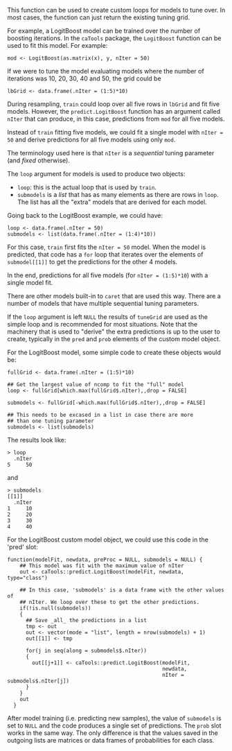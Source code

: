 This function can be used to create custom loops for models to tune over. In most cases, the function can just return the existing tuning grid.

For example, a LogitBoost model can be trained over the number of boosting iterations. In the `caTools` package, the `LogitBoost` function can be used to fit this model. For example:

    mod <- LogitBoost(as.matrix(x), y, nIter = 50)
    
If we were to tune the model evaluating models where the number of iterations was 10, 20, 30, 40 and 50, the grid could be

    lbGrid <- data.frame(.nIter = (1:5)*10)    
    
During resampling, `train` could loop over all five rows in `lbGrid` and fit five models. However, the `predict.LogitBoost` function has an argument called `nIter` that can produce, in this case, predictions from `mod` for all five models. 

Instead of `train` fitting five models, we could fit a single model with `nIter = 50` and derive predictions for all five models using only `mod`. 

The terminology used here is that `nIter` is a _sequential_ tuning parameter (and _fixed_ otherwise). 

The `loop` argument for models is used to produce two objects:

 * `loop`: this is the actual loop that is used by `train`. 
 *  `submodels` is a _list_ that has as many elements as there are rows in `loop`. The list has all the "extra" models that are derived for each model.
 
Going back to the LogitBoost example, we could have:

    loop <- data.frame(.nIter = 50)
    submodels <- list(data.frame(.nIter = (1:4)*10))
    
For this case, `train` first fits the `nIter = 50` model. When the model is predicted, that code has a `for` loop that iterates over the elements of `submodel[[1]]` to get the predictions for the other 4 models. 

In the end, predictions for all five models (for `nIter = (1:5)*10`) with a single model fit. 

There are other models built-in to `caret` that are used this way. There are a number of models that have multiple sequential tuning parameters.

If the `loop` argument is left `NULL` the results of `tuneGrid` are used as the simple loop and is recommended for most situations. Note that the machinery that is used to "derive" the extra predictions is up to the user to create, typically in the `pred` and `prob` elements of the custom model object. 
    
For the LogitBoost model, some simple code to create these objects would be:

    fullGrid <- data.frame(.nIter = (1:5)*10)

    ## Get the largest value of ncomp to fit the "full" model
    loop <- fullGrid[which.max(fullGrid$.nIter),,drop = FALSE]
    
    submodels <- fullGrid[-which.max(fullGrid$.nIter),,drop = FALSE]

    ## This needs to be excased in a list in case there are more
    ## than one tuning parameter
    submodels <- list(submodels)    
    
The results look like:

    > loop      .nIter    5     50  
    
 and
 
    > submodels    [[1]]      .nIter    1     10    2     20    3     30    4     40

For the LogitBoost custom model object, we could use this code in the 'pred' slot:

    function(modelFit, newdata, preProc = NULL, submodels = NULL) {
        ## This model was fit with the maximum value of nIter
        out <- caTools::predict.LogitBoost(modelFit, newdata, type="class")
        
        ## In this case, 'submodels' is a data frame with the other values of
        ## nIter. We loop over these to get the other predictions.
        if(!is.null(submodels))
        {
          ## Save _all_ the predictions in a list
          tmp <- out
          out <- vector(mode = "list", length = nrow(submodels) + 1)
          out[[1]] <- tmp
      
          for(j in seq(along = submodels$.nIter))
          {
            out[[j+1]] <- caTools::predict.LogitBoost(modelFit,
                                                      newdata,
                                                      nIter = submodels$.nIter[j])
          }
        }
        out                   
      }

After model training (i.e. predicting new samples), the value of `submodels` is set to `NULL` and the code produces a single set of predictions. The `prob` slot works in the same way. The only difference is that the values saved in the outgoing lists are matrices or data frames of probabilities for each class. 
    